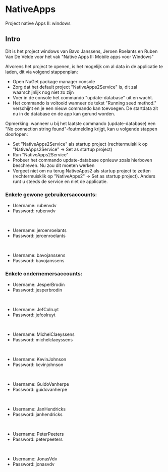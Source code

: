 # NativeApps
Project native Apps II: windows

## Intro
Dit is het project windows van Bavo Janssens, Jeroen Roelants en Ruben Van De Velde voor het vak "Native Apps II: Mobile apps voor Windows"

Alvorens het project te openen, is het mogelijk om al data in de applicatie te laden, dit via volgend stappenplan:
- Open NuGet package manager console
- Zorg dat het default project "NativeApps2Service" is, dit zal waarschijnlijk nog niet zo zijn
- Voer in de console het commando "update-database" uit en wacht.
- Het commando is voltooid wanneer de tekst "Running seed method." verschijnt en je een nieuw commando kan toevoegen. De startdata zit nu in de database en de app kan gerund worden.

Opmerking: wanneer u bij het laatste commando (update-database) een "No connection string found"-foutmelding krijgt, kan u volgende stappen doorlopen:
- Set "NativeApps2Service" als startup project (rechtermuisklik op "NativeApps2Service" -> Set as startup project)
- Run "NativeApps2Service"
- Probeer het commando update-database opnieuw zoals hierboven beschreven. Nu zou dit moeten werken
- Vergeet niet om nu terug NativeApps2 als startup project te zetten (rechtermuisklik op "NativeApps2" -> Set as startup project). Anders runt u steeds de service en niet de applicatie.


### Enkele gewone gebruikersaccounts:
- Username: rubenvdv
- Password: rubenvdv

<br />

- Username: jeroenroelants
- Password: jeroenroelants

<br />

- Username: bavojanssens
- Password: bavojanssens

### Enkele ondernemersaccounts:
- Username: JesperBrodin
- Password: jesperbrodin

<br />

- Username: JefColruyt
- Password: jefcolruyt

<br />

- Username: MichelClaeyssens
- Password: michelclaeyssens

<br />

- Username: KevinJohnson
- Password: kevinjohnson

<br />

- Username: GuidoVanherpe
- Password: guidovanherpe

<br />

- Username: JanHendricks
- Password: janhendricks

<br />

- Username: PeterPeeters
- Password: peterpeeters

<br />

- Username: JonasVdv
- Password: jonasvdv
